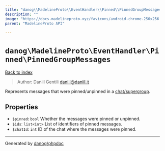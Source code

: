 ```yaml
---
title: "danog\\MadelineProto\\EventHandler\\Pinned\\PinnedGroupMessages: Represents messages that were pinned/unpinned in a [chat/supergroup](https://core.telegram.org/api/channel)."
description: ""
image: "https://docs.madelineproto.xyz/favicons/android-chrome-256x256.png"
parent: "MadelineProto API"

---
```

# `danog\MadelineProto\EventHandler\Pinned\PinnedGroupMessages`
[Back to index](../../../../index.html)

> Author: Daniil Gentili <daniil@daniil.it>  
  

Represents messages that were pinned/unpinned in a [chat/supergroup](https://core.telegram.org/api/channel).  



## Properties
* `$pinned`: `bool` Whether the messages were pinned or unpinned.
* `$ids`: `list<int>` List of identifiers of pinned messages.
* `$chatId`: `int` ID of the chat where the messages were pinned.
---
Generated by [danog/phpdoc](https://phpdoc.daniil.it)
